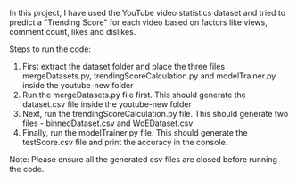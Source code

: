 In this project, I have used the YouTube video statistics dataset and tried to predict a "Trending Score" for each video based on factors like views, comment count, likes and dislikes.

Steps to run the code:
1) First extract the dataset folder and place the three files mergeDatasets.py, trendingScoreCalculation.py and modelTrainer.py inside the youtube-new folder
2) Run the mergeDatasets.py file first. This should generate the dataset.csv file inside the youtube-new folder
3) Next, run the trendingScoreCalculation.py file. This should generate two files - binnedDataset.csv and WoEDataset.csv
4) Finally, run the modelTrainer.py file. This should generate the testScore.csv file and print the accuracy in the console. 

Note: Please ensure all the generated csv files are closed before running the code.